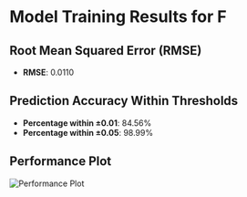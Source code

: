 # Model Training Results for F

## Root Mean Squared Error (RMSE)
- **RMSE**: 0.0110

## Prediction Accuracy Within Thresholds
- **Percentage within ±0.01**: 84.56%
- **Percentage within ±0.05**: 98.99%

## Performance Plot
![Performance Plot](../imgs/F.png)
